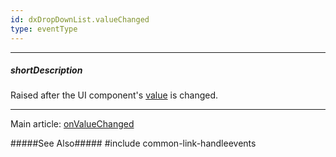 ```yaml
---
id: dxDropDownList.valueChanged
type: eventType
---
```

---
##### shortDescription
Raised after the UI component's [value](/api-reference/10%20UI%20Widgets/dxDropDownList/1%20Configuration/value.md '{basewidgetpath}/Configuration/#value') is changed.

---
Main article: [onValueChanged](/api-reference/10%20UI%20Components/dxDropDownList/1%20Configuration/onValueChanged.md '{basewidgetpath}/Configuration/#onValueChanged')

#####See Also#####
#include common-link-handleevents
